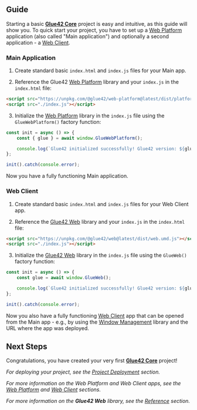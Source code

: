## Guide

Starting a basic [**Glue42 Core**](https://glue42.com/core/) project is easy and intuitive, as this guide will show you. To quick start your project, you have to set up a [Web Platform](../../developers/core-concepts/web-platform/overview/index.html) application (also called "Main application") and optionally a second application - a [Web Client](../../developers/core-concepts/web-client/overview/index.html).

### Main Application

1. Create standard basic `index.html` and `index.js` files for your Main app.

2. Reference the Glue42 [Web Platform](https://www.npmjs.com/package/@glue42/web-platform) library and your `index.js` in the `index.html` file:

```html
<script src="https://unpkg.com/@glue42/web-platform@latest/dist/platform.web.umd.js"></script>
<script src="./index.js"></script>
```

3. Initialize the [Web Platform](https://www.npmjs.com/package/@glue42/web-platform) library in the `index.js` file using the `GlueWebPlatform()` factory function:

```javascript
const init = async () => {
    const { glue } = await window.GlueWebPlatform();

    console.log(`Glue42 initialized successfully! Glue42 version: ${glue.version}`);
};

init().catch(console.error);
```

Now you have a fully functioning Main application.

### Web Client

1. Create standard basic `index.html` and `index.js` files for your Web Client app.

2. Reference the [Glue42 Web](https://www.npmjs.com/package/@glue42/web) library and your `index.js` in the `index.html` file:

```html
<script src="https://unpkg.com/@glue42/web@latest/dist/web.umd.js"></script>
<script src="./index.js"></script>
```

3. Initialize the [Glue42 Web](https://www.npmjs.com/package/@glue42/web) library in the `index.js` file using the `GlueWeb()` factory function:

```javascript
const init = async () => {
    const glue = await window.GlueWeb();

    console.log(`Glue42 initialized successfully! Glue42 version: ${glue.version}`);
};

init().catch(console.error);
```

Now you also have a fully functioning [Web Client](../../developers/core-concepts/web-client/overview/index.html) app that can be opened from the Main app - e.g., by using the [Window Management](../../capabilities/windows/window-management/index.html) library and the URL where the app was deployed.

## Next Steps

Congratulations, you have created your very first [**Glue42 Core**](https://glue42.com/core/) project! 

*For deploying your project, see the [Project Deployment](../project-deployment/index.html) section.*

*For more information on the Web Platform and Web Client apps, see the [Web Platform](../../developers/core-concepts/web-platform/overview/index.html) and [Web Client](../../developers/core-concepts/web-client/overview/index.html) sections.*

*For more information on the **Glue42 Web** library, see the [Reference](../../reference/core/latest/glue42%20web/index.html) section.*